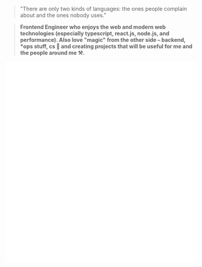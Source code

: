 > "There are only two kinds of languages: the ones people complain about and the ones nobody uses."

> __Frontend Engineer who enjoys the web and modern web technologies (especially typescript, react.js, node.js, and performance). Also love "magic" from the other side – backend, *ops stuff, cs 🌌 and creating projects that will be useful for me and the people around me ⚒️.__

![Metrics](https://github.com/tua-Mascot/tua-Mascot/blob/main/github-metrics.svg)

